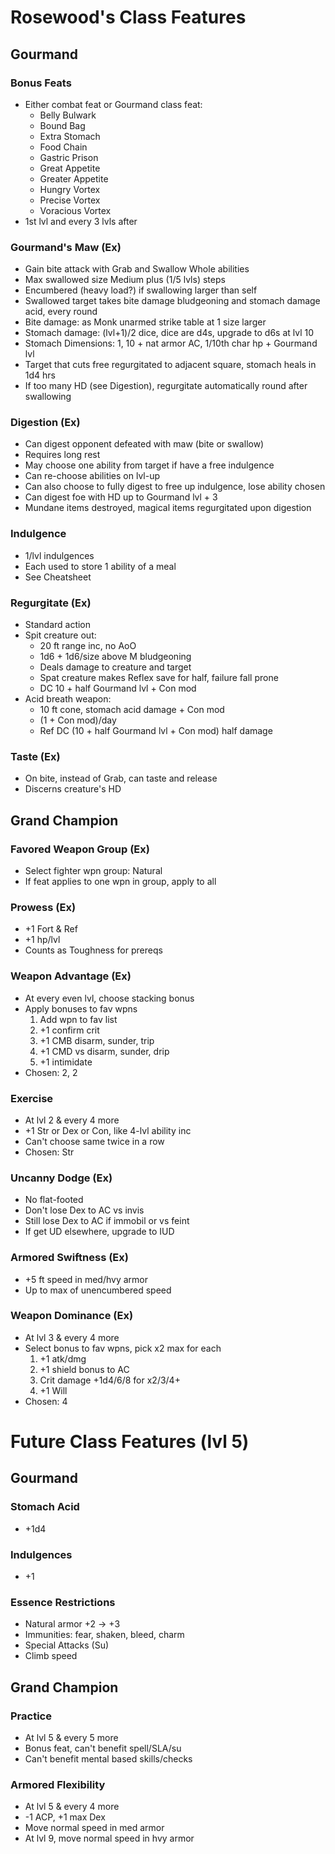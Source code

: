 # Rosewood's Class Features
## Gourmand
### Bonus Feats
- Either combat feat or Gourmand class feat:
    - Belly Bulwark
    - Bound Bag
    - Extra Stomach
    - Food Chain
    - Gastric Prison
    - Great Appetite
    - Greater Appetite
    - Hungry Vortex
    - Precise Vortex
    - Voracious Vortex
- 1st lvl and every 3 lvls after

### Gourmand's Maw (Ex)
- Gain bite attack with Grab and Swallow Whole abilities
- Max swallowed size Medium plus (1/5 lvls) steps
- Encumbered (heavy load?) if swallowing larger than self
- Swallowed target takes bite damage bludgeoning and stomach damage acid, every round
- Bite damage: as Monk unarmed strike table at 1 size larger
- Stomach damage: (lvl+1)/2 dice, dice are d4s, upgrade to d6s at lvl 10
- Stomach Dimensions: 1, 10 + nat armor AC, 1/10th char hp + Gourmand lvl
- Target that cuts free regurgitated to adjacent square, stomach heals in 1d4 hrs
- If too many HD (see Digestion), regurgitate automatically round after swallowing

### Digestion (Ex)
- Can digest opponent defeated with maw (bite or swallow)
- Requires long rest
- May choose one ability from target if have a free indulgence
- Can re-choose abilities on lvl-up
- Can also choose to fully digest to free up indulgence, lose ability chosen
- Can digest foe with HD up to Gourmand lvl + 3
- Mundane items destroyed, magical items regurgitated upon digestion

### Indulgence
- 1/lvl indulgences
- Each used to store 1 ability of a meal
- See Cheatsheet

### Regurgitate (Ex)
- Standard action
- Spit creature out:
    - 20 ft range inc, no AoO
    - 1d6 + 1d6/size above M bludgeoning
    - Deals damage to creature and target
    - Spat creature makes Reflex save for half, failure fall prone
    - DC 10 + half Gourmand lvl + Con mod
- Acid breath weapon:
    - 10 ft cone, stomach acid damage + Con mod
    - (1 + Con mod)/day
    - Ref DC (10 + half Gourmand lvl + Con mod) half damage

### Taste (Ex)
- On bite, instead of Grab, can taste and release
- Discerns creature's HD


## Grand Champion
### Favored Weapon Group (Ex)
- Select fighter wpn group: Natural
- If feat applies to one wpn in group, apply to all

### Prowess (Ex)
- +1 Fort & Ref
- +1 hp/lvl
- Counts as Toughness for prereqs

### Weapon Advantage (Ex)
- At every even lvl, choose stacking bonus
- Apply bonuses to fav wpns
    1. Add wpn to fav list
    2. +1 confirm crit
    3. +1 CMB disarm, sunder, trip
    4. +1 CMD vs disarm, sunder, drip
    5. +1 intimidate
- Chosen: 2, 2

### Exercise
- At lvl 2 & every 4 more
- +1 Str or Dex or Con, like 4-lvl ability inc
- Can't choose same twice in a row
- Chosen: Str

### Uncanny Dodge (Ex)
- No flat-footed
- Don't lose Dex to AC vs invis
- Still lose Dex to AC if immobil or vs feint
- If get UD elsewhere, upgrade to IUD

### Armored Swiftness (Ex)
- +5 ft speed in med/hvy armor
- Up to max of unencumbered speed

### Weapon Dominance (Ex)
- At lvl 3 & every 4 more
- Select bonus to fav wpns, pick x2 max for each
    1. +1 atk/dmg
    2. +1 shield bonus to AC
    3. Crit damage +1d4/6/8 for x2/3/4+
    4. +1 Will
- Chosen: 4


# Future Class Features (lvl 5)
## Gourmand
### Stomach Acid
- +1d4

### Indulgences
- +1

### Essence Restrictions
- Natural armor +2 -> +3
- Immunities: fear, shaken, bleed, charm
- Special Attacks (Su)
- Climb speed

## Grand Champion
### Practice
- At lvl 5 & every 5 more
- Bonus feat, can't benefit spell/SLA/su
- Can't benefit mental based skills/checks

### Armored Flexibility
- At lvl 5 & every 4 more
- -1 ACP, +1 max Dex
- Move normal speed in med armor
- At lvl 9, move normal speed in hvy armor
